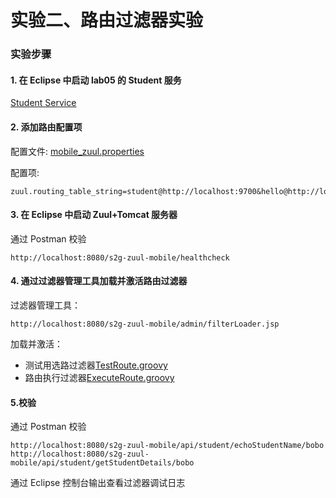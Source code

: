 # 实验二、路由过滤器实验

### 实验步骤

#### 1. 在 Eclipse 中启动 lab05 的 Student 服务

[Student Service](https://github.com/spring2go/zuul_lab/tree/master/lab05/student-service)

#### 2. 添加路由配置项

配置文件:
[mobile_zuul.properties](https://github.com/spring2go/s2g-zuul/blob/master/s2g-zuul-mobile/src/main/resources/mobile_zuul.properties)

配置项:

```
zuul.routing_table_string=student@http://localhost:9700&hello@http://localhost:9700
```

#### 3. 在 Eclipse 中启动 Zuul+Tomcat 服务器

通过 Postman 校验

```
http://localhost:8080/s2g-zuul-mobile/healthcheck
```

#### 4. 通过过滤器管理工具加载并激活路由过滤器

过滤器管理工具：

```
http://localhost:8080/s2g-zuul-mobile/admin/filterLoader.jsp
```

加载并激活：

- 测试用选路过滤器[TestRoute.groovy](https://github.com/spring2go/s2g-zuul/blob/master/s2g-zuul-mobile/src/scripts/pre/TestRoute.groovy)
- 路由执行过滤器[ExecuteRoute.groovy](https://github.com/spring2go/s2g-zuul/blob/master/s2g-zuul-mobile/src/scripts/route/ExecuteRoute.groovy)

#### 5.校验

通过 Postman 校验

```
http://localhost:8080/s2g-zuul-mobile/api/student/echoStudentName/bobo
http://localhost:8080/s2g-zuul-mobile/api/student/getStudentDetails/bobo
```

通过 Eclipse 控制台输出查看过滤器调试日志
